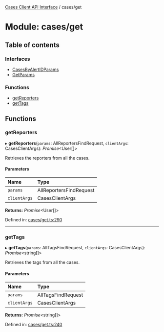 [Cases Client API Interface](../cases_client_api.md) / cases/get

# Module: cases/get

## Table of contents

### Interfaces

- [CasesByAlertIDParams](../interfaces/cases_get.casesbyalertidparams.md)
- [GetParams](../interfaces/cases_get.getparams.md)

### Functions

- [getReporters](cases_get.md#getreporters)
- [getTags](cases_get.md#gettags)

## Functions

### getReporters

▸ **getReporters**(`params`: AllReportersFindRequest, `clientArgs`: CasesClientArgs): *Promise*<User[]\>

Retrieves the reporters from all the cases.

#### Parameters

| Name | Type |
| :------ | :------ |
| `params` | AllReportersFindRequest |
| `clientArgs` | CasesClientArgs |

**Returns:** *Promise*<User[]\>

Defined in: [cases/get.ts:290](https://github.com/jonathan-buttner/kibana/blob/b65ed845242/x-pack/plugins/cases/server/client/cases/get.ts#L290)

___

### getTags

▸ **getTags**(`params`: AllTagsFindRequest, `clientArgs`: CasesClientArgs): *Promise*<string[]\>

Retrieves the tags from all the cases.

#### Parameters

| Name | Type |
| :------ | :------ |
| `params` | AllTagsFindRequest |
| `clientArgs` | CasesClientArgs |

**Returns:** *Promise*<string[]\>

Defined in: [cases/get.ts:240](https://github.com/jonathan-buttner/kibana/blob/b65ed845242/x-pack/plugins/cases/server/client/cases/get.ts#L240)
